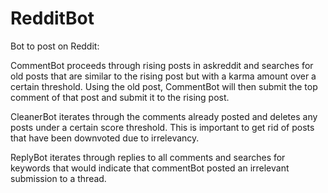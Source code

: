 # RedditBot
Bot to post on Reddit:

CommentBot proceeds through rising posts in askreddit and searches for old posts that are similar to the rising post but with a karma amount over a certain threshold. Using the old post, CommentBot will then submit the top comment of that post and submit it to the rising post.

CleanerBot iterates through the comments already posted and deletes any posts under a certain score threshold. This is important to get rid of posts that have been downvoted due to irrelevancy.

ReplyBot iterates through replies to all comments and searches for keywords that would indicate that commentBot posted an irrelevant submission to a thread.
